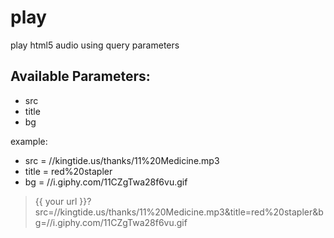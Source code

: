 # play
play html5 audio using query parameters

## Available Parameters:
* src
* title
* bg

example:
* src = //kingtide.us/thanks/11%20Medicine.mp3
* title = red%20stapler
* bg = //i.giphy.com/11CZgTwa28f6vu.gif

> {{ your url }}?src=//kingtide.us/thanks/11%20Medicine.mp3&title=red%20stapler&bg=//i.giphy.com/11CZgTwa28f6vu.gif
